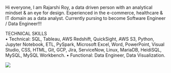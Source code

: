 Hi everyone, 
I am Rajarshi Roy, a data driven person with an analytical mindset & an eye for design. Experienced in the e-commerce, healthcare & IT domain as a data analyst. Currently pursing to become Software Engineer / Data Engineer!!!  

TECHNICAL SKILLS <br>
•	Technical:  SQL, Tableau, AWS Redshift, QuickSight, AWS S3, Python, Jupyter Notebook, ETL, PySpark, Microsoft Excel, Word, PowerPoint, Visual Studio, CSS, HTML, Git, GCP, Jira, ServiceNow, Linux, MariaDB, HeidiSQL, MySQL, MySQL Workbench. 
•	Functional:  Data Engineer, Data Visualization.


<img src="https://github-readme-stats.vercel.app/api?username=imrsroy&&show_icons=true&title_color=ffffff&icon_color=pink&text_color=daf7dc&bg_color=5f13ec">
